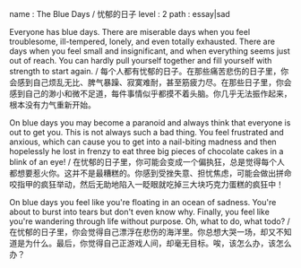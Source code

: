 name : The Blue Days / 忧郁的日子
level : 2
path : essay|sad

Everyone has blue days. There are miserable days when you feel troublesome, ill-tempered, lonely, and even totally exhausted. There are days when you feel small and insignificant, and when everything seems just out of reach. You can hardly pull yourself together and fill yourself with strength to start again. / 每个人都有忧郁的日子。在那些痛苦悲伤的日子里，你会感到自己烦乱无比、脾气暴躁、寂寞难耐，甚至筋疲力尽。在那些日子里，你会感到自己的渺小和微不足道，每件事情似乎都摸不着头脑。你几乎无法振作起来，根本没有力气重新开始。

On blue days you may become a paranoid and always think that everyone is out to get you. This is not always such a bad thing. You feel frustrated and anxious, which can cause you to get into a nail-biting madness and then hopelessly he lost in frenzy to eat three big pieces of chocolate cakes in a blink of an eye! / 在忧郁的日子里，你可能会变成一个偏执狂，总是觉得每个人都想要惹火你。这并不是最糟糕的。你感到受挫失意、担忧焦虑，可能会做出拼命咬指甲的疯狂举动，然后无助地陷入一眨眼就吃掉三大块巧克力蛋糕的疯狂中！

On blue days you feel like you're floating in an ocean of sadness. You're about to burst into tears but don't even know why. Finally, you feel like you're wandering through life without purpose. Oh, what to do, what todo? / 在忧郁的日子里，你会觉得自己漂浮在悲伤的海洋里。你总想大哭一场，却又不知道是为什么。最后，你觉得自己正游戏人间，却毫无目标。唉，该怎么办，该怎么办？
